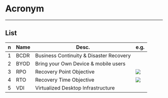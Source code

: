 # Acronym

---

## List
|n|Name|Desc.|e.g.|
|-|-------|-----|----|
|1|BCDR|Business Continuity & Disaster Recovery|
|2|BYOD|Bring your Own Device & mobile users||
|3|RPO|Recovery Point Objective|<img src="https://i.imgur.com/qOpZ0Ap.png">|
|4|RTO|Recovery Time Objective|<img src="https://i.imgur.com/qOpZ0Ap.png">|
|5|VDI|Virtualized Desktop Infrastructure||
